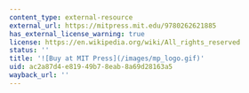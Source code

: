 ```yaml
---
content_type: external-resource
external_url: https://mitpress.mit.edu/9780262621885
has_external_license_warning: true
license: https://en.wikipedia.org/wiki/All_rights_reserved
status: ''
title: '![Buy at MIT Press](/images/mp_logo.gif)'
uid: ac2a87d4-e819-49b7-8eab-8a69d28163a5
wayback_url: ''
---
```

